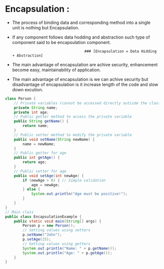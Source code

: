 # Encapsulation : 
- The process of binding data and corresponding method into a single unit is nothing but Encapsulation.
- If any component follows data hodding and abstraction such type of component said to be encapsulation component.

                                       ### [Encapsulation = Data Hidding + Abstraction]
- The main advantage of encapsulation are achive security, enhancement become easy, maintainability of application.
- The main advantage of encapsulation is we can achive security but disadvantage of encapsulation is it increase length of the code and slow down excution.
```java
class Person {
    // Private variables (cannot be accessed directly outside the class)
    private String name;
    private int age;
    // Public getter method to access the private variable
    public String getName() {
        return name;
    }
    // Public setter method to modify the private variable
    public void setName(String newName) {
        name = newName;
    }
    // Public getter for age
    public int getAge() {
        return age;
    }
    // Public setter for age
    public void setAge(int newAge) {
        if (newAge > 0) { // Simple validation
            age = newAge;
        } else {
            System.out.println("Age must be positive!");
        }
    }
}
// Main class
public class EncapsulationExample {
    public static void main(String[] args) {
        Person p = new Person();
        // Setting values using setters
        p.setName("John");
        p.setAge(25);
        // Getting values using getters
        System.out.println("Name: " + p.getName());
        System.out.println("Age: " + p.getAge());
    }
}
```
